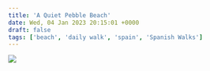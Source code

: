 ```yaml
---
title: 'A Quiet Pebble Beach'
date: Wed, 04 Jan 2023 20:15:01 +0000
draft: false
tags: ['beach', 'daily walk', 'spain', 'Spanish Walks']
---
```


![](https://www.main-vision.com/richard/blog/wp-content/uploads/2023/01/image_72940ce7-aa57-4cca-8b38-7b65267cbbe8-1024x768.jpg)